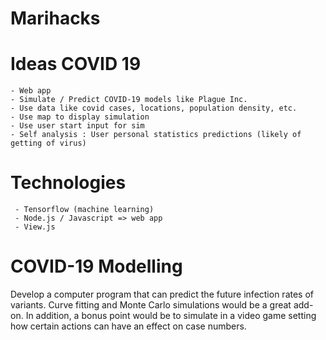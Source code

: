 # Marihacks

# Ideas COVID 19

    - Web app
    - Simulate / Predict COVID-19 models like Plague Inc.
    - Use data like covid cases, locations, population density, etc.
    - Use map to display simulation
    - Use user start input for sim
    - Self analysis : User personal statistics predictions (likely of getting of virus)

# Technologies

     - Tensorflow (machine learning)
     - Node.js / Javascript => web app
     - View.js

# COVID-19 Modelling

Develop a computer program that can predict the future infection rates of variants. Curve fitting and Monte Carlo simulations would be a great add-on. In addition, a bonus point would be to simulate in a video game setting how certain actions can have an effect on case numbers.
